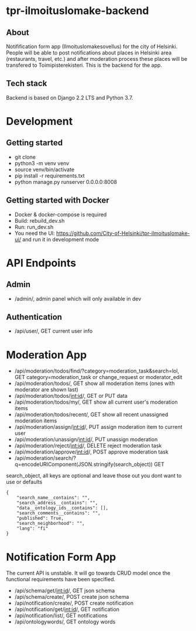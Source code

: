 # tpr-ilmoituslomake-backend

## About

Notifification form app (Ilmoituslomakesovellus) for the city of Helsinki. People will be able to post notifications about places in Helsinki area (restaurants, travel, etc.) and after moderation process these places will be transfered to Toimipisterekisteri. This is the backend for the app.

## Tech stack

Backend is based on Django 2.2 LTS and Python 3.7.

# Development

## Getting started

* git clone <thisrepo>
* python3 -m venv venv
* source venv/bin/activate
* pip install -r requirements.txt
* python manage.py runserver 0.0.0.0:8008


## Getting started with Docker

* Docker & docker-compose is required
* Build: rebuild_dev.sh
* Run: run_dev.sh
* You need the UI: https://github.com/City-of-Helsinki/tpr-ilmoituslomake-ui/ and run it in development mode

# API Endpoints

## Admin

* /admin/, admin panel which will only available in dev

## Authentication

* /api/user/, GET current user info

# Moderation App
* /api/moderation/todos/find/?category=moderation_task&search=lol, GET category=moderation_task or change_request or moderator_edit
* /api/moderation/todos/, GET show all moderation items (ones with moderator are shown last)
* /api/moderation/todos/<int:id>/, GET or PUT data
* /api/moderation/todos/my/, GET show all current user's moderation items
* /api/moderation/todos/recent/, GET show all recent unassigned moderation items
* /api/moderation/assign/<int:id>/, PUT assign moderation item to current user
* /api/moderation/unassign/<int:id>/, PUT unassign moderation
* /api/moderation/reject/<int:id>/, DELETE reject moderation task
* /api/moderation/approve/<int:id>/, POST approve moderation task
* /api/moderation/search/?q=encodeURIComponent(JSON.stringify(search_object)) GET

search_object, all keys are optional and leave those out you dont want to use or defaults
```
{
    "search_name__contains": "",
    "search_address__contains": "",
    "data__ontology_ids__contains": [],
    "search_comments__contains": "",
    "published": True,
    "search_neighborhood": "",
    "lang": "fi"
}
```


# Notification Form App

The current API is unstable. It will go towards CRUD model once the functional requirements have been specified.

* /api/schema/get/<int:id>/, GET json schema
* /api/schema/create/, POST create json schema
* /api/notification/create/, POST create notification
* /api/notification/get/<int:id>/, GET notification
* /api/notification/list/, GET notifications
* /api/ontologywords/, GET ontology words